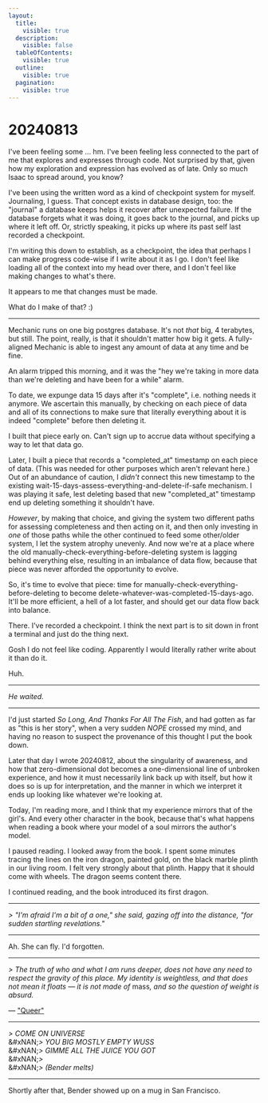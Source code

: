 ```yaml
---
layout:
  title:
    visible: true
  description:
    visible: false
  tableOfContents:
    visible: true
  outline:
    visible: true
  pagination:
    visible: true
---
```


# 20240813

I've been feeling some ... hm. I've been feeling less connected to the part of me that explores and expresses through code. Not surprised by that, given how my exploration and expression has evolved as of late. Only so much Isaac to spread around, you know?

I've been using the written word as a kind of checkpoint system for myself. Journaling, I guess. That concept exists in database design, too: the "journal" a database keeps helps it recover after unexpected failure. If the database forgets what it was doing, it goes back to the journal, and picks up where it left off. Or, strictly speaking, it picks up where its past self last recorded a checkpoint.

I'm writing this down to establish, as a checkpoint, the idea that perhaps I can make progress code-wise if I write about it as I go. I don't feel like loading all of the context into my head over there, and I don't feel like making changes to what's there.

It appears to me that changes must be made.

What do I make of that? :)

***

Mechanic runs on one big postgres database. It's not _that_ big, 4 terabytes, but still. The point, really, is that it shouldn't matter how big it gets. A fully-aligned Mechanic is able to ingest any amount of data at any time and be fine.

An alarm tripped this morning, and it was the "hey we're taking in more data than we're deleting and have been for a while" alarm.

To date, we expunge data 15 days after it's "complete", i.e. nothing needs it anymore. We ascertain this manually, by checking on each piece of data and all of its connections to make sure that literally everything about it is indeed "complete" before then deleting it.

I built that piece early on. Can't sign up to accrue data without specifying a way to let that data go.

Later, I built a piece that records a "completed\_at" timestamp on each piece of data. (This was needed for other purposes which aren't relevant here.) Out of an abundance of caution, I _didn't_ connect this new timestamp to the existing wait-15-days-assess-everything-and-delete-if-safe mechanism. I was playing it safe, lest deleting based that new "completed\_at" timestamp end up deleting something it shouldn't have.

_However_, by making that choice, and giving the system two different paths for assessing completeness and then acting on it, and then only investing in _one_ of those paths while the other continued to feed some other/older system, I let the system atrophy unevenly. And now we're at a place where the old manually-check-everything-before-deleting system is lagging behind everything else, resulting in an imbalance of data flow, because that piece was never afforded the opportunity to evolve.

So, it's time to evolve that piece: time for manually-check-everything-before-deleting to become delete-whatever-was-completed-15-days-ago. It'll be more efficient, a hell of a lot faster, and should get our data flow back into balance.

There. I've recorded a checkpoint. I think the next part is to sit down in front a terminal and just do the thing next.

Gosh I do not feel like coding. Apparently I would literally rather write about it than do it.

Huh.

***

_He waited._

***

I'd just started _So Long, And Thanks For All The Fish_, and had gotten as far as "this is her story", when a very sudden _NOPE_ crossed my mind, and having no reason to suspect the provenance of this thought I put the book down.

Later that day I wrote 20240812, about the singularity of awareness, and how that zero-dimensional dot becomes a one-dimensional line of unbroken experience, and how it must necessarily link back up with itself, but how it does so is up for interpretation, and the manner in which we interpret it ends up looking like whatever we're looking at.

Today, I'm reading more, and I think that my experience mirrors that of the girl's. And every other character in the book, because that's what happens when reading a book where your model of a soul mirrors the author's model.

I paused reading. I looked away from the book. I spent some minutes tracing the lines on the iron dragon, painted gold, on the black marble plinth in our living room. I felt very strongly about that plinth. Happy that it should come with wheels. The dragon seems content there.

I continued reading, and the book introduced its first dragon.

***

_> "I'm afraid I'm a bit of a one," she said, gazing off into the distance, "for sudden startling revelations."_

***

Ah. She can fly. I'd forgotten.

***

_> The truth of who and what I am runs deeper, does not have any need to respect the gravity of this place. My identity is weightless, and that does not mean it floats — it is not made of_ mas&#x73;_, and so the question of weight is absurd._

— ["Queer"](../../2021/07/02.md)

***

_> COME ON UNIVERSE_\
&#xNAN;_> YOU BIG MOSTLY EMPTY WUSS_\
&#xNAN;_> GIMME ALL THE JUICE YOU GOT_\
&#xNAN;_>_\
&#xNAN;_> (Bender melts)_

***

Shortly after that, Bender showed up on a mug in San Francisco.
